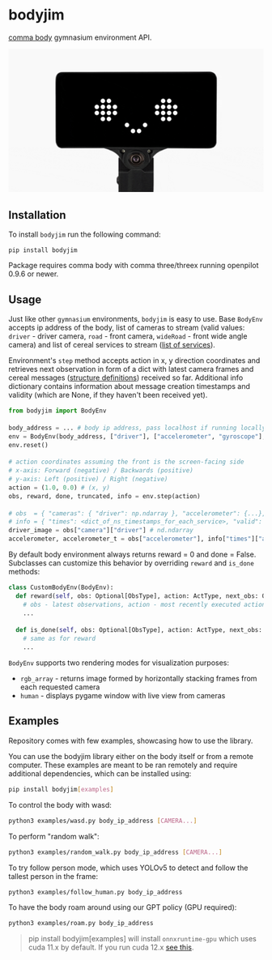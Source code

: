 # bodyjim

[comma body](https://www.comma.ai/shop/body) gymnasium environment API.

<p align="center">
  <img src="./body_wink.gif" width="800" alt="Winking comma body">
</p>

## Installation

To install `bodyjim` run the following command:
```
pip install bodyjim
```

Package requires comma body with comma three/threex running openpilot 0.9.6 or newer.

## Usage

Just like other `gymnasium` environments, `bodyjim` is easy to use. Base `BodyEnv` accepts ip address of the body, list of cameras to stream (valid values: `driver` - driver camera, `road` - front camera, `wideRoad` - front wide angle camera) and list of cereal services to stream ([list of services](https://github.com/commaai/cereal/blob/master/services.py)).

Environment's `step` method accepts action in x, y direction coordinates and retrieves next observation in form of a dict with latest camera frames and cereal messages ([structure definitions](https://github.com/commaai/cereal/blob/master/log.capnp)) received so far. Additional info dictionary contains information about message creation timestamps and validity (which are None, if they haven't been received yet).

```py
from bodyjim import BodyEnv

body_address = ... # body ip address, pass localhost if running locally on the body
env = BodyEnv(body_address, ["driver"], ["accelerometer", "gyroscope"], render_mode="human")
env.reset()

# action coordinates assuming the front is the screen-facing side
# x-axis: Forward (negative) / Backwards (positive)
# y-axis: Left (positive) / Right (negative)
action = (1.0, 0.0) # (x, y)
obs, reward, done, truncated, info = env.step(action)

# obs  = { "cameras": { "driver": np.ndarray }, "accelerometer": {...}, "gyroscope": {...} }
# info = { "times": <dict_of_ns_timestamps_for_each_service>, "valid": <dict_of_message_validity_for_each_service> }
driver_image = obs["camera"]["driver"] # nd.ndarray
accelerometer, accelerometer_t = obs["accelerometer"], info["times"]["accelerometer"]
```

By default body environment always returns reward = 0 and done = False. Subclasses can customize this behavior by overriding `reward` and `is_done` methods:

```py
class CustomBodyEnv(BodyEnv):
  def reward(self, obs: Optional[ObsType], action: ActType, next_obs: ObsType) -> float:
    # obs - latest observations, action - most recently executed actions, next_obs - observations after executing such action
    ...

  def is_done(self, obs: Optional[ObsType], action: ActType, next_obs: ObsType) -> bool:
    # same as for reward
    ...
```

`BodyEnv` supports two rendering modes for visualization purposes:
* `rgb_array` - returns image formed by horizontally stacking frames from each requested camera
* `human` - displays pygame window with live view from cameras


## Examples

Repository comes with few examples, showcasing how to use the library.

You can use the bodyjim library either on the body itself or from a remote computer. These examples are meant to be ran remotely and require additional dependencies, which can be installed using:

```sh
pip install bodyjim[examples]
```

To control the body with wasd:
```sh
python3 examples/wasd.py body_ip_address [CAMERA...]
```

To perform "random walk":
```sh
python3 examples/random_walk.py body_ip_address [CAMERA...]
```

To try follow person mode, which uses YOLOv5 to detect and follow the tallest person in the frame:
```sh
python3 examples/follow_human.py body_ip_address
```

To have the body roam around using our GPT policy (GPU required):
```sh
python3 examples/roam.py body_ip_address
```
> pip install bodyjim[examples] will install `onnxruntime-gpu` which uses cuda 11.x by default. If you run cuda 12.x [see this](https://onnxruntime.ai/docs/install/#install-onnx-runtime-gpu-cuda-12x).
